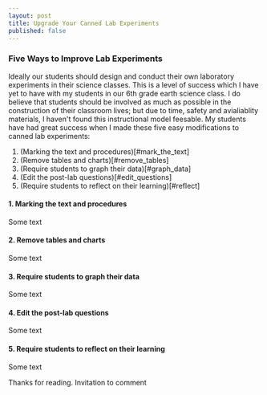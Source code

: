 ```yaml
---
layout: post
title: Upgrade Your Canned Lab Experiments
published: false
---
```


### Five Ways to Improve Lab Experiments

Ideally our students should design and conduct their own laboratory experiments in their science classes. This is a level of success which I have yet to have with my students in our 6th grade earth science class. I do believe that students should be involved as much as possible in the construction of their classroom lives; but due to time, safety and avialiablity materials, I haven't found this instructional model feesable. My students have had great success when I made these five easy modifications to canned lab experiments:

1. (Marking the text and procedures)[#mark_the_text]  
2. (Remove tables and charts)[#remove_tables]  
3. (Require students to graph their data)[#graph_data]   
4. (Edit the post-lab questions)[#edit_questions]   
5. (Require students to reflect on their learning)[#reflect]   

#### <a id="mark_the_text"></a>1. Marking the text and procedures
Some text

#### <a id="remove_tables"></a>2. Remove tables and charts
Some text

#### <a id="graph_data"></a>3. Require students to graph their data
Some text

#### <a id="edit_questions"></a>4. Edit the post-lab questions
Some text

#### <a id="reflect"></a>5. Require students to reflect on their learning
Some text

Thanks for reading. Invitation to comment
